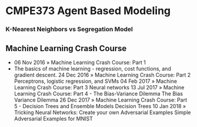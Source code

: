 # CMPE373 Agent Based Modeling
### K-Nearest Neighbors vs Segregation Model

## Machine Learning Crash Course

 - 06 Nov 2016 » Machine Learning Crash Course: Part 1
  - The basics of machine learning - regression, cost functions, and gradient descent.
24 Dec 2016 » Machine Learning Crash Course: Part 2
Perceptrons, logistic regression, and SVMs
04 Feb 2017 » Machine Learning Crash Course: Part 3
Neural networks
13 Jul 2017 » Machine Learning Crash Course: Part 4 - The Bias-Variance Dilemma
The Bias Variance Dilemma
26 Dec 2017 » Machine Learning Crash Course: Part 5 - Decision Trees and Ensemble Models
Decision Trees
10 Jan 2018 » Tricking Neural Networks: Create your own Adversarial Examples
Simple Adversarial Examples for MNIST
